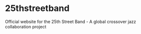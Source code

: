# 25thstreetband
Official website for the 25th Street Band - A global crossover jazz collaboration project
